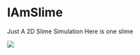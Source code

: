 # IAmSlime
Just A 2D Slime Simulation
Here is one slime

![](https://github.com/LesageAdrien/IAmSlime/Un_Slime.gif)
